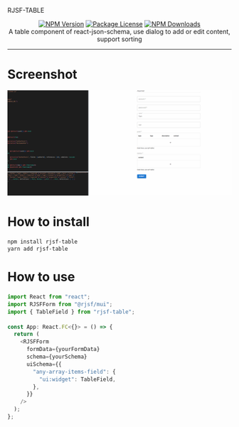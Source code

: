 RJSF-TABLE

<div align="center">
<a href="https://www.npmjs.com/package/rjsf-table"><img src="https://img.shields.io/npm/v/rjsf-table.svg" alt="NPM Version" /></a>
<a href="https://www.npmjs.com/package/rjsf-table"><img src="https://img.shields.io/npm/l/rjsf-table.svg" alt="Package License" /></a>
<a href="https://www.npmjs.com/package/rjsf-table"><img src="https://img.shields.io/npm/dm/rjsf-table.svg" alt="NPM Downloads" /></a>
</div>

<center>A table component of react-json-schema, use dialog to add or edit content, support sorting</center>

---

# Screenshot

![rjsf-table](https://raw.githubusercontent.com/JinYuSha0/prisma-utils/main/packages/rjsf-table/screenshot/rjsf-table.gif)

# How to install

```base
npm install rjsf-table
yarn add rjsf-table
```

# How to use

```javascript
import React from "react";
import RJSFForm from "@rjsf/mui";
import { TableField } from "rjsf-table";

const App: React.FC<{}> = () => {
  return (
    <RJSFForm
      formData={yourFormData}
      schema={yourSchema}
      uiSchema={{
        "any-array-items-field": {
          "ui:widget": TableField,
        },
      }}
    />
  );
};
```
